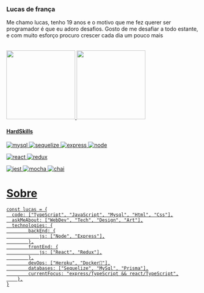 ### Lucas de frança

Me chamo lucas, tenho 19 anos e o motivo que me fez querer ser programador é que eu adoro desafios.
Gosto de me desafiar a todo estante, e com muito esforço procuro crescer cada dia um pouco mais

<div><br />
  <a href="https://github.com/lucas-de-F">
  <img height="180em" src="https://github-readme-stats.vercel.app/api?username=lucas-de-F&show_icons=true&theme=dracula&include_all_commits=true&count_private=true"/>
  <img height="180em" src="https://github-readme-stats.vercel.app/api/top-langs/?username=lucas-de-F&layout=compact&langs_count=7&theme=dracula"/>
</div>
  

#### HardSkills

![mysql](https://img.shields.io/badge/MySQL-005C84?style=for-the-badge&logo=mysql&logoColor=white)
![sequelize](https://img.shields.io/badge/Sequelize-52B0E7?style=for-the-badge&logo=Sequelize&logoColor=white)
![express](https://img.shields.io/badge/Express.js-000000?style=for-the-badge&logo=express&logoColor=white)
![node](https://img.shields.io/badge/Node.js-339933?style=for-the-badge&logo=nodedotjs&logoColor=white)

![react](https://img.shields.io/badge/React-20232A?style=for-the-badge&logo=react&logoColor=61DAFB)
![redux](https://img.shields.io/badge/Redux-593D88?style=for-the-badge&logo=redux&logoColor=white)

![jest](https://img.shields.io/badge/Jest-C21325?style=for-the-badge&logo=jest&logoColor=white)
![mocha](https://img.shields.io/badge/Mocha-8D6748?style=for-the-badge&logo=Mocha&logoColor=white)
![chai](https://img.shields.io/badge/chai-A30701?style=for-the-badge&logo=chai&logoColor=white)


# Sobre
```
const lucas = {
  code: ["TypeScript", "JavaScript", "Mysql", "Html", "Css"],
  askMeAbout: ["WebDev", "Tech", "Design", "Art"],
  technologies: {
        backEnd: {
            js: ["Node", "Express"],
        },
        frontEnd: {
            js: ["React", "Redux"],
        },
        devOps: ["Heroku", "Docker🐳"],
        databases: ["Sequelize", "MySql", "Prisma"],
        currentFocus: "express/TypeScript && react/TypeScript",
    },
}
```

